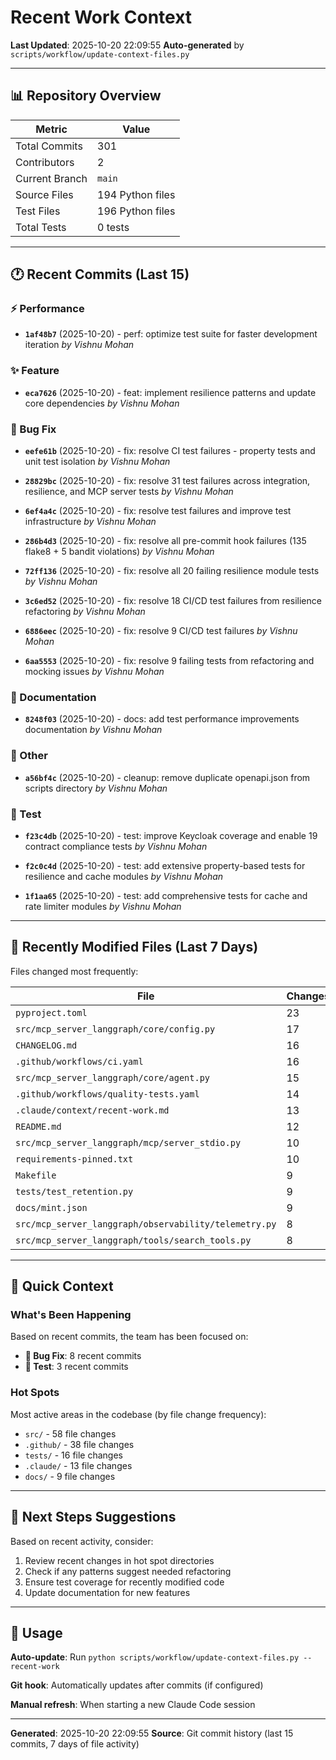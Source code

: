 # Recent Work Context

**Last Updated**: 2025-10-20 22:09:55
**Auto-generated** by `scripts/workflow/update-context-files.py`

---

## 📊 Repository Overview

| Metric | Value |
|--------|-------|
| Total Commits | 301 |
| Contributors | 2 |
| Current Branch | `main` |
| Source Files | 194 Python files |
| Test Files | 196 Python files |
| Total Tests | 0 tests |

---

## 🕐 Recent Commits (Last 15)


### ⚡ Performance

- **`1af48b7`** (2025-10-20) - perf: optimize test suite for faster development iteration
  _by Vishnu Mohan_


### ✨ Feature

- **`eca7626`** (2025-10-20) - feat: implement resilience patterns and update core dependencies
  _by Vishnu Mohan_


### 🐛 Bug Fix

- **`eefe61b`** (2025-10-20) - fix: resolve CI test failures - property tests and unit test isolation
  _by Vishnu Mohan_

- **`28829bc`** (2025-10-20) - fix: resolve 31 test failures across integration, resilience, and MCP server tests
  _by Vishnu Mohan_

- **`6ef4a4c`** (2025-10-20) - fix: resolve test failures and improve test infrastructure
  _by Vishnu Mohan_

- **`286b4d3`** (2025-10-20) - fix: resolve all pre-commit hook failures (135 flake8 + 5 bandit violations)
  _by Vishnu Mohan_

- **`72ff136`** (2025-10-20) - fix: resolve all 20 failing resilience module tests
  _by Vishnu Mohan_

- **`3c6ed52`** (2025-10-20) - fix: resolve 18 CI/CD test failures from resilience refactoring
  _by Vishnu Mohan_

- **`6886eec`** (2025-10-20) - fix: resolve 9 CI/CD test failures
  _by Vishnu Mohan_

- **`6aa5553`** (2025-10-20) - fix: resolve 9 failing tests from refactoring and mocking issues
  _by Vishnu Mohan_


### 📝 Documentation

- **`8248f03`** (2025-10-20) - docs: add test performance improvements documentation
  _by Vishnu Mohan_


### 🔹 Other

- **`a56bf4c`** (2025-10-20) - cleanup: remove duplicate openapi.json from scripts directory
  _by Vishnu Mohan_


### 🧪 Test

- **`f23c4db`** (2025-10-20) - test: improve Keycloak coverage and enable 19 contract compliance tests
  _by Vishnu Mohan_

- **`f2c0c4d`** (2025-10-20) - test: add extensive property-based tests for resilience and cache modules
  _by Vishnu Mohan_

- **`1f1aa65`** (2025-10-20) - test: add comprehensive tests for cache and rate limiter modules
  _by Vishnu Mohan_

---

## 📁 Recently Modified Files (Last 7 Days)

Files changed most frequently:

| File | Changes |
|------|---------|
| `pyproject.toml` | 23 |
| `src/mcp_server_langgraph/core/config.py` | 17 |
| `CHANGELOG.md` | 16 |
| `.github/workflows/ci.yaml` | 16 |
| `src/mcp_server_langgraph/core/agent.py` | 15 |
| `.github/workflows/quality-tests.yaml` | 14 |
| `.claude/context/recent-work.md` | 13 |
| `README.md` | 12 |
| `src/mcp_server_langgraph/mcp/server_stdio.py` | 10 |
| `requirements-pinned.txt` | 10 |
| `Makefile` | 9 |
| `tests/test_retention.py` | 9 |
| `docs/mint.json` | 9 |
| `src/mcp_server_langgraph/observability/telemetry.py` | 8 |
| `src/mcp_server_langgraph/tools/search_tools.py` | 8 |


---

## 🎯 Quick Context

### What's Been Happening

Based on recent commits, the team has been focused on:

- **🐛 Bug Fix**: 8 recent commits
- **🧪 Test**: 3 recent commits


### Hot Spots

Most active areas in the codebase (by file change frequency):

- `src/` - 58 file changes
- `.github/` - 38 file changes
- `tests/` - 16 file changes
- `.claude/` - 13 file changes
- `docs/` - 9 file changes


---

## 🔄 Next Steps Suggestions

Based on recent activity, consider:

1. Review recent changes in hot spot directories
2. Check if any patterns suggest needed refactoring
3. Ensure test coverage for recently modified code
4. Update documentation for new features

---

## 📝 Usage

**Auto-update**: Run `python scripts/workflow/update-context-files.py --recent-work`

**Git hook**: Automatically updates after commits (if configured)

**Manual refresh**: When starting a new Claude Code session

---

**Generated**: 2025-10-20 22:09:55
**Source**: Git commit history (last 15 commits, 7 days of file activity)
